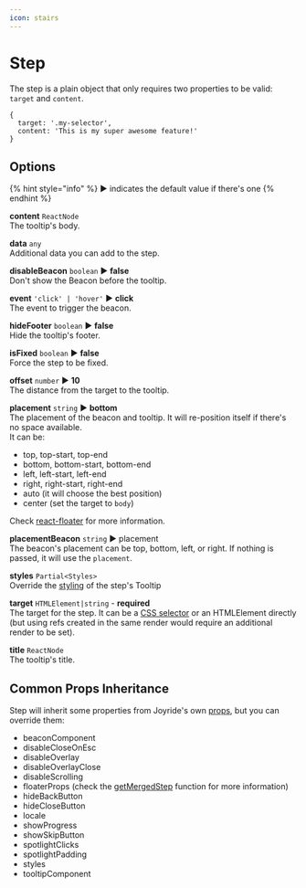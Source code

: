 ```yaml
---
icon: stairs
---
```


# Step

The step is a plain object that only requires two properties to be valid: `target` and `content`.

```
{
  target: '.my-selector',
  content: 'This is my super awesome feature!'
}
```

## Options

{% hint style="info" %}
▶︎ indicates the default value if there's one
{% endhint %}

**content** `ReactNode`\
The tooltip's body.

**data** `any`\
Additional data you can add to the step.

**disableBeacon** `boolean` ▶︎ **false**\
Don't show the Beacon before the tooltip.

**event** `'click' | 'hover'` ▶︎ **click**\
The event to trigger the beacon.

**hideFooter** `boolean` ▶︎ **false**\
Hide the tooltip's footer.

**isFixed** `boolean` ▶︎ **false**\
Force the step to be fixed.

**offset** `number` ▶︎ **10**\
The distance from the target to the tooltip.

**placement** `string` ▶︎ **bottom**\
The placement of the beacon and tooltip. It will re-position itself if there's no space available.\
It can be:

* top, top-start, top-end
* bottom, bottom-start, bottom-end
* left, left-start, left-end
* right, right-start, right-end
* auto (it will choose the best position)
* center (set the target to `body`)

Check [react-floater](https://github.com/gilbarbara/react-floater) for more information.

**placementBeacon** `string` ▶︎ placement\
The beacon's placement can be top, bottom, left, or right. If nothing is passed, it will use the `placement`.

**styles** `Partial<Styles>`\
Override the [styling](styling.md) of the step's Tooltip

**target** `HTMLElement|string` - **required**\
The target for the step. It can be a [CSS selector](https://developer.mozilla.org/en-US/docs/Web/CSS/CSS\_Selectors) or an HTMLElement directly (but using refs created in the same render would require an additional render to be set).

**title** `ReactNode`\
The tooltip's title.

## Common Props Inheritance

Step will inherit some properties from Joyride's own [props](props.md), but you can override them:

* beaconComponent
* disableCloseOnEsc
* disableOverlay
* disableOverlayClose
* disableScrolling
* floaterProps (check the [getMergedStep](https://github.com/gilbarbara/react-joyride/blob/main/src/modules/step.ts) function for more information)
* hideBackButton
* hideCloseButton
* locale
* showProgress
* showSkipButton
* spotlightClicks
* spotlightPadding
* styles
* tooltipComponent
